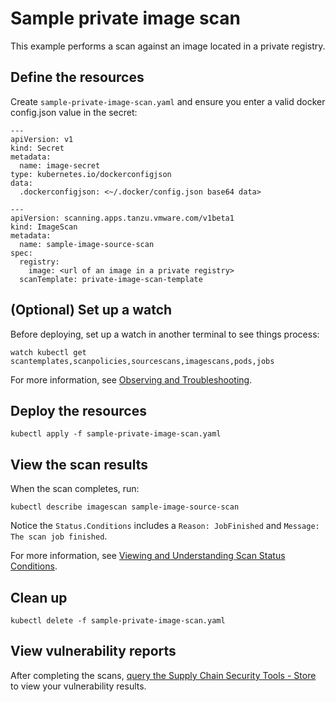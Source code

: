 # Sample private image scan

This example performs a scan against an image located in a private registry.

## <a id="define-resources"></a>Define the resources

Create `sample-private-image-scan.yaml` and ensure you enter a valid docker config.json value in the secret:

```
---
apiVersion: v1
kind: Secret
metadata:
  name: image-secret
type: kubernetes.io/dockerconfigjson
data:
  .dockerconfigjson: <~/.docker/config.json base64 data>

---
apiVersion: scanning.apps.tanzu.vmware.com/v1beta1
kind: ImageScan
metadata:
  name: sample-image-source-scan
spec:
  registry:
    image: <url of an image in a private registry>
  scanTemplate: private-image-scan-template
```

## <a id="set-up-watch"></a>(Optional) Set up a watch

Before deploying, set up a watch in another terminal to see things process:

```
watch kubectl get scantemplates,scanpolicies,sourcescans,imagescans,pods,jobs
```

For more information, see [Observing and Troubleshooting](../observing.md).

## <a id="deploy-resources"></a>Deploy the resources

```
kubectl apply -f sample-private-image-scan.yaml
```

## <a id="view-scan-results"></a>View the scan results

When the scan completes, run:

```
kubectl describe imagescan sample-image-source-scan
```

Notice the `Status.Conditions` includes a `Reason: JobFinished` and `Message: The scan job finished`.

For more information, see [Viewing and Understanding Scan Status Conditions](../results.md).

## <a id="clean-up"></a>Clean up

```
kubectl delete -f sample-private-image-scan.yaml
```

## <a id="view-vuln-reports"></a>View vulnerability reports

After completing the scans, [query the Supply Chain Security Tools - Store](../../cli-plugins/insight/query-data.md) to view your vulnerability results.
